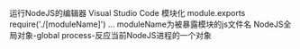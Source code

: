 运行NodeJS的编辑器
  Visual Studio Code
模块化
  module.exports
  require('./[moduleName]')    ... moduleName为被暴露模块的js文件名
NodeJS全局对象-global
  process-反应当前NodeJS进程的一个对象

